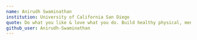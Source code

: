 ```yaml
---
name: Anirudh Swaminathan
institution: University of California San Diego
quote: Do what you like & love what you do. Build healthy physical, mental and social habits & be grateful!
github_user: Anirudh-Swaminathan
---
```

